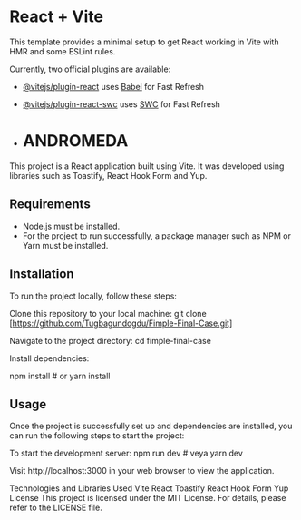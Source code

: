 # React + Vite

This template provides a minimal setup to get React working in Vite with HMR and some ESLint rules.

Currently, two official plugins are available:

- [@vitejs/plugin-react](https://github.com/vitejs/vite-plugin-react/blob/main/packages/plugin-react/README.md) uses [Babel](https://babeljs.io/) for Fast Refresh
- [@vitejs/plugin-react-swc](https://github.com/vitejs/vite-plugin-react-swc) uses [SWC](https://swc.rs/) for Fast Refresh

- # ANDROMEDA

This project is a React application built using Vite. It was developed using libraries such as Toastify, React Hook Form and Yup.

## Requirements

- Node.js must be installed.
- For the project to run successfully, a package manager such as NPM or Yarn must be installed.

## Installation

To run the project locally, follow these steps:

Clone this repository to your local machine: git clone [https://github.com/Tugbagundogdu/Fimple-Final-Case.git]

Navigate to the project directory: cd fimple-final-case

Install dependencies:

npm install # or yarn install

## Usage

Once the project is successfully set up and dependencies are installed, you can run the following steps to start the project:

To start the development server:
npm run dev # veya yarn dev

Visit http://localhost:3000 in your web browser to view the application.

Technologies and Libraries Used
Vite
React
Toastify
React Hook Form
Yup
License
This project is licensed under the MIT License. For details, please refer to the LICENSE file.








